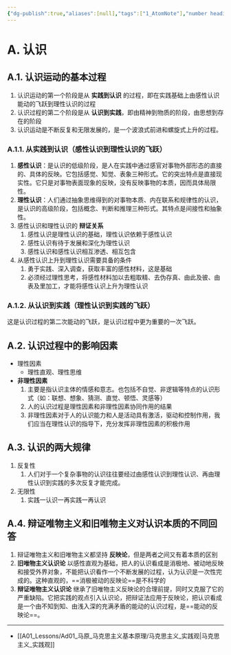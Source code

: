```yaml
---
{"dg-publish":true,"aliases":[null],"tags":["1_AtomNote"],"number headings":"auto, first-level 1, max 6, A.1.","Created-Date":"2024-01-04 09:28:18","Modified-Date":"2024-04-18 11:53:16","permalink":"/A01_Lessons/Ad01_马原_马克思主义基本原理/马克思主义_认识论/","dgPassFrontmatter":true}
---
```



# A. 认识

## A.1. 认识运动的基本过程
1. 认识运动的第一个阶段是从 **实践到认识** 的过程，即在实践基础上由感性认识能动的飞跃到理性认识的过程
2. 认识过程的第二个阶段是从 **认识到实践**，即由精神到物质的阶段，由思想到存在的阶段
3. 认识运动是不断反复和无限发展的，是一个波浪式前进和螺旋式上升的过程。

### A.1.1. 从实践到认识（感性认识到理性认识的飞跃）


1. **感性认识**：是认识的低级阶段，是人在实践中通过感官对事物外部形态的直接的、具体的反映。它包括感觉、知觉、表象三种形式。它的突出特点是直接现实性。它只是对事物表面现象的反映，没有反映事物的本质，因而具体局限性。
2. **理性认识**：人们通过抽象思维得到的对事物本质、内在联系和规律性的认识，是认识的高级阶段，包括概念、判断和推理三种形式。其特点是间接性和抽象性。
3. 感性认识和理性认识的 **辩证关系**
	1. 感性认识是理性认识的基础，理性认识依赖于感性认识
	2. 感性认识有待于发展和深化为理性认识
	3. 感性认识和感性认识相互渗透、相互包含
4. 从感性认识上升到理性认识需要具备的条件
	1. 勇于实践、深入调查，获取丰富的感性材料，这是基础
	2. 必须经过理性思考，将感性材料加以去粗取精、去伪存真、由此及彼、由表及里加工，才能将感性认识上升为理性认识

### A.1.2. 从认识到实践（理性认识到实践的飞跃）

这是认识过程的第二次能动的飞跃，是认识过程中更为重要的一次飞跃。



## A.2. 认识过程中的影响因素

- 理性因素
	- 理性直观、理性思维
- **非理性因素**
	1. 主要是指认识主体的情感和意志。也包括不自觉、非逻辑等特点的认识形式（如：联想、想象、猜测、直觉、顿悟、灵感等）
	2. 人的认识过程是理性因素和非理性因素协同作用的结果
	3. 非理性因素对于人的认识能力和人是活动具有激活，驱动和控制作用，我们应当在理性认识的指导下，充分发挥非理性因素的积极作用


## A.3. 认识的两大规律

1. 反复性
	1. 人们对于一个复杂事物的认识往往要经过由感性认识到理性认识、再由理性认识到实践的多次反复才能完成。
2. 无限性
	1. 实践一认识一再实践一再认识


## A.4. 辩证唯物主义和旧唯物主义对认识本质的不同回答
1. 辩证唯物主义和旧唯物主义都坚持 **反映论**，但是两者之间又有着本质的区别
2. **旧唯物主义认识论** 以感性直观为基础，把人的认识看成是消极地、被动地反映和接受外界对象，不能把认识看作一个不断发展的过程，认为认识是一次性完成的。这种直观的，==消极被动的反映论==是不科学的
3. **辩证唯物主义认识论** 继承了旧唯物主义反映论的合理前提，同时又克服了它的严重缺陷。它把实践的观点引入认识论，把辩证法应用于反映论，把认识看成是一个由不知到知、由浅入深的充满矛盾的能动的认识过程，是==能动的反映论==。

---
- [[A01_Lessons/Ad01_马原_马克思主义基本原理/马克思主义_实践观\|马克思主义_实践观]]